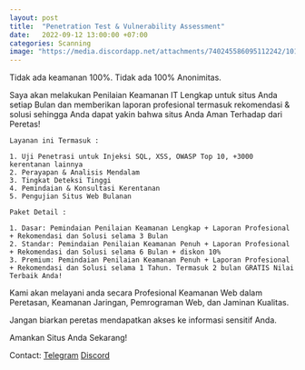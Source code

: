 ```yaml
---
layout: post
title:  "Penetration Test & Vulnerability Assessment"
date:   2022-09-12 13:00:00 +07:00
categories: Scanning
image: "https://media.discordapp.net/attachments/740245586095112242/1018779574613573722/Vulnerability-Scanning.jpg?width=1278&height=580"
---
```

Tidak ada keamanan 100%. Tidak ada 100% Anonimitas.

Saya akan melakukan Penilaian Keamanan IT Lengkap untuk situs Anda setiap Bulan dan memberikan laporan profesional termasuk rekomendasi & solusi sehingga Anda dapat yakin bahwa situs Anda Aman Terhadap dari Peretas!

`Layanan ini Termasuk :`
```
1. Uji Penetrasi untuk Injeksi SQL, XSS, OWASP Top 10, +3000 kerentanan lainnya
2. Perayapan & Analisis Mendalam
3. Tingkat Deteksi Tinggi
4. Pemindaian & Konsultasi Kerentanan
5. Pengujian Situs Web Bulanan
```
`Paket Detail :`
```
1. Dasar: Pemindaian Penilaian Keamanan Lengkap + Laporan Profesional + Rekomendasi dan Solusi selama 3 Bulan
2. Standar: Pemindaian Penilaian Keamanan Penuh + Laporan Profesional + Rekomendasi dan Solusi selama 6 Bulan + diskon 10%
3. Premium: Pemindaian Penilaian Keamanan Penuh + Laporan Profesional + Rekomendasi dan Solusi selama 1 Tahun. Termasuk 2 bulan GRATIS Nilai Terbaik Anda!
```
Kami akan melayani anda secara Profesional Keamanan Web dalam Peretasan, Keamanan Jaringan, Pemrograman Web, dan Jaminan Kualitas.

Jangan biarkan peretas mendapatkan akses ke informasi sensitif Anda.

Amankan Situs Anda Sekarang!

Contact: 
[Telegram]
[Discord]

[Telegram]:  https://t.me/yupy28
[Discord]:   https://discordapp.com/users/392908561119969290


